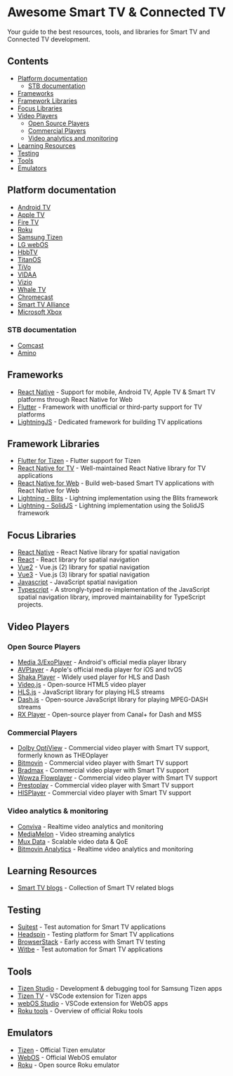 # Awesome Smart TV & Connected TV

Your guide to the best resources, tools, and libraries for Smart TV and Connected TV development.

## Contents

- [Platform documentation](#platform-documentation)
  - [STB documentation](#stb-documentation)
- [Frameworks](#frameworks)
- [Framework Libraries](#framework-libraries)
- [Focus Libraries](#focus-libraries)
- [Video Players](#video-players)
  - [Open Source Players](#open-source-players)
  - [Commercial Players](#commercial-players)
  - [Video analytics and monitoring](#video-analytics-and-monitoring)
- [Learning Resources](#learning-resources)
- [Testing](#testing)
- [Tools](#tools)
- [Emulators](#emulators)

## Platform documentation

- [Android TV](https://developer.android.com/tv)
- [Apple TV](https://developer.apple.com/develop/)
- [Fire TV](https://developer.amazon.com/docs/fire-tv/getting-started-developing-apps-and-games.html)
- [Roku](https://developer.roku.com/)
- [Samsung Tizen](https://developer.samsung.com/smarttv/develop)
- [LG webOS](https://webostv.developer.lge.com/)
- [HbbTV](https://developer.hbbtv.org/)
- [TitanOS](https://docs.titanos.tv/)
- [TiVo](https://developers.tivo.com/)
- [VIDAA](https://www.vidaa.com)
- [Vizio](https://developer.vizio.com/)
- [Whale TV](https://developer.whaletv.com/)
- [Chromecast](https://developers.google.com/cast/)
- [Smart TV Alliance](https://www.smarttv-alliance.org/)
- [Microsoft Xbox](https://learn.microsoft.com/en-us/windows/uwp/apps-for-xbox/development-options)

### STB documentation

- [Comcast](https://docs.developer.comcast.com/)
- [Amino](https://help.amino.tv/hc/en-us/categories/34584272781465-Developer-Resources)

## Frameworks

- [React Native](https://reactnative.dev/) - Support for mobile, Android TV, Apple TV & Smart TV platforms through React Native for Web
- [Flutter](https://flutter.dev/) - Framework with unofficial or third-party support for TV platforms
- [LightningJS](https://lightningjs.io/) - Dedicated framework for building TV applications

## Framework Libraries

- [Flutter for Tizen](https://github.com/flutter-tizen/flutter-tizen) - Flutter support for Tizen
- [React Native for TV](https://github.com/react-native-tvos/react-native-tvos) - Well-maintained React Native library for TV applications
- [React Native for Web](https://github.com/necolas/react-native-web) - Build web-based Smart TV applications with React Native for Web
- [Lightning - Blits](https://github.com/lightning-js/blits) - Lightning implementation using the Blits framework
- [Lightning - SolidJS](https://github.com/lightning-tv/solid) - Lightning implementation using the SolidJS framework

## Focus Libraries

- [React Native](https://github.com/bamlab/react-tv-space-navigation) - React Native library for spatial navigation
- [React](https://github.com/NoriginMedia/Norigin-Spatial-Navigation) - React library for spatial navigation
- [Vue2](https://github.com/twcapps/vue-spatialnavigation) - Vue.js (2) library for spatial navigation
- [Vue3](https://github.com/MLangendijk/vue3-spatial-navigation) - Vue.js (3) library for spatial navigation
- [Javascript](https://github.com/luke-chang/js-spatial-navigation) - JavaScript spatial navigation
- [Typescript](https://github.com/ValeraGin/spatial-navigation-ts) - A strongly-typed re-implementation of the JavaScript spatial navigation library, improved maintainability for TypeScript projects.

## Video Players

### Open Source Players

- [Media 3/ExoPlayer](https://developer.android.com/media/media3/exoplayer) - Android's official media player library
- [AVPlayer](https://developer.apple.com/documentation/avfoundation/avplayer/) - Apple's official media player for iOS and tvOS
- [Shaka Player](https://github.com/shaka-project/shaka-player) - Widely used player for HLS and Dash
- [Video.js](https://videojs.com/) - Open-source HTML5 video player
- [HLS.js](https://github.com/video-dev/hls.js) - JavaScript library for playing HLS streams
- [Dash.js](https://github.com/Dash-Industry-Forum/dash.js) - Open-source JavaScript library for playing MPEG-DASH streams
- [RX Player](https://github.com/canalplus/rx-player) - Open-source player from Canal+ for Dash and MSS

### Commercial Players

- [Dolby OptiView](https://optiview.dolby.com/) - Commercial video player with Smart TV support, formerly known as THEOplayer
- [Bitmovin](https://bitmovin.com/) - Commercial video player with Smart TV support
- [Bradmax](https://bradmax.com/site/en/) - Commercial video player with Smart TV support
- [Wowza Flowplayer](https://flowplayer.com/) - Commercial video player with Smart TV support
- [Prestoplay](https://castlabs.com/prestoplay/) - Commercial video player with Smart TV support
- [HISPlayer](https://hisplayer.com/) - Commercial video player with Smart TV support

### Video analytics & monitoring

- [Conviva](https://www.conviva.com/) - Realtime video analytics and monitoring
- [MediaMelon](https://mediamelon.com/) - Video streaming analytics
- [Mux Data](https://www.mux.com/data) - Scalable video data & QoE
- [Bitmovin Analytics](https://bitmovin.com/video-analytics/) - Realtime video analytics and monitoring

## Learning Resources

- [Smart TV blogs](https://medium.com/@mlangendijk/list/smarttv-efbb80a6a0c1) - Collection of Smart TV related blogs

## Testing

- [Suitest](https://suite.st/) - Test automation for Smart TV applications
- [Headspin](https://www.headspin.io/solutions/smart-tv-testing) - Testing platform for Smart TV applications
- [BrowserStack](https://www.browserstack.com/test-on-smart-tv) - Early access with Smart TV testing
- [Witbe](https://www.witbe.net/technology/qa-test-automation/) - Test automation for Smart TV applications

## Tools

- [Tizen Studio](https://developer.samsung.com/smarttv/develop/tools/tizen-studio.html) - Development & debugging tool for Samsung Tizen apps
- [Tizen TV](https://developer.samsung.com/smarttv/develop/tools/additional-tools/vscode-extension.html) - VSCode extension for Tizen apps
- [webOS Studio](https://webostv.developer.lge.com/develop/tools/webos-studio-introduction) - VSCode extension for WebOS apps
- [Roku tools](https://developer.roku.com/docs/developer-program/dev-tools/tools-overview.md) - Overview of official Roku tools

## Emulators

- [Tizen](https://developer.samsung.com/smarttv/develop/getting-started/using-sdk/tv-emulator.html) - Official Tizen emulator
- [WebOS](https://webostv.developer.lge.com/develop/tools/simulator-introduction) - Official WebOS emulator
- [Roku](https://github.com/lvcabral/brs-engine) - Open source Roku emulator
